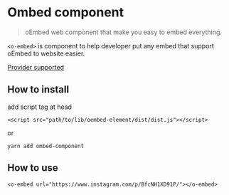 # Ombed component

> oEmbed web component that make you easy to embed everything.

`<o-embed>` is component to help developer put any embed that support oEmbed to website easier.

[Provider supported](https://oembed.com/providers.json)

## How to install

add script tag at head

`<script src="path/to/lib/oembed-element/dist/dist.js"></script>`

or

`yarn add ombed-component`

## How to use

`<o-embed url="https://www.instagram.com/p/BfcNH1XD91P/"></o-embed>`
